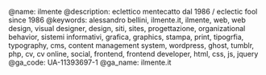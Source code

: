 @name: ilmente
@description: eclettico mentecatto dal 1986 / eclectic fool since 1986
@keywords: alessandro bellini, ilmente.it, ilmente, web, web design, visual designer, design, siti, sites, progettazione, organizational behavior, sistemi informativi, grafica, graphics, stampa, print, tipogrfia, typography, cms, content management system, wordpress, ghost, tumblr, php, cv, cv online, social, frontend, frontend developer, html, css, js, jquery
@ga_code: UA-11393697-1
@ga_name: ilmente.it
